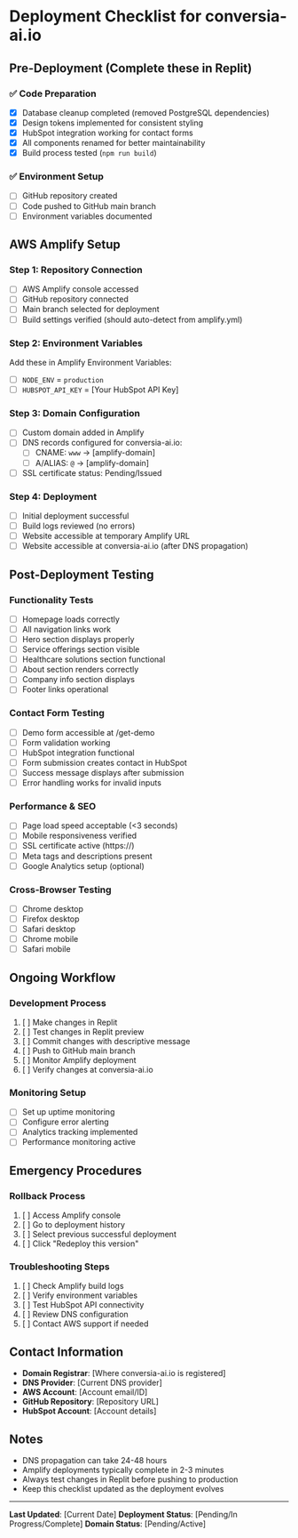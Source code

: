 # Deployment Checklist for conversia-ai.io

## Pre-Deployment (Complete these in Replit)

### ✅ Code Preparation
- [x] Database cleanup completed (removed PostgreSQL dependencies)
- [x] Design tokens implemented for consistent styling
- [x] HubSpot integration working for contact forms
- [x] All components renamed for better maintainability
- [x] Build process tested (`npm run build`)

### ✅ Environment Setup
- [ ] GitHub repository created
- [ ] Code pushed to GitHub main branch
- [ ] Environment variables documented

## AWS Amplify Setup

### Step 1: Repository Connection
- [ ] AWS Amplify console accessed
- [ ] GitHub repository connected
- [ ] Main branch selected for deployment
- [ ] Build settings verified (should auto-detect from amplify.yml)

### Step 2: Environment Variables
Add these in Amplify Environment Variables:
- [ ] `NODE_ENV` = `production`
- [ ] `HUBSPOT_API_KEY` = [Your HubSpot API Key]

### Step 3: Domain Configuration
- [ ] Custom domain added in Amplify
- [ ] DNS records configured for conversia-ai.io:
  - [ ] CNAME: `www` → [amplify-domain]
  - [ ] A/ALIAS: `@` → [amplify-domain]
- [ ] SSL certificate status: Pending/Issued

### Step 4: Deployment
- [ ] Initial deployment successful
- [ ] Build logs reviewed (no errors)
- [ ] Website accessible at temporary Amplify URL
- [ ] Website accessible at conversia-ai.io (after DNS propagation)

## Post-Deployment Testing

### Functionality Tests
- [ ] Homepage loads correctly
- [ ] All navigation links work
- [ ] Hero section displays properly
- [ ] Service offerings section visible
- [ ] Healthcare solutions section functional
- [ ] About section renders correctly
- [ ] Company info section displays
- [ ] Footer links operational

### Contact Form Testing
- [ ] Demo form accessible at /get-demo
- [ ] Form validation working
- [ ] HubSpot integration functional
- [ ] Form submission creates contact in HubSpot
- [ ] Success message displays after submission
- [ ] Error handling works for invalid inputs

### Performance & SEO
- [ ] Page load speed acceptable (<3 seconds)
- [ ] Mobile responsiveness verified
- [ ] SSL certificate active (https://)
- [ ] Meta tags and descriptions present
- [ ] Google Analytics setup (optional)

### Cross-Browser Testing
- [ ] Chrome desktop
- [ ] Firefox desktop
- [ ] Safari desktop
- [ ] Chrome mobile
- [ ] Safari mobile

## Ongoing Workflow

### Development Process
1. [ ] Make changes in Replit
2. [ ] Test changes in Replit preview
3. [ ] Commit changes with descriptive message
4. [ ] Push to GitHub main branch
5. [ ] Monitor Amplify deployment
6. [ ] Verify changes at conversia-ai.io

### Monitoring Setup
- [ ] Set up uptime monitoring
- [ ] Configure error alerting
- [ ] Analytics tracking implemented
- [ ] Performance monitoring active

## Emergency Procedures

### Rollback Process
1. [ ] Access Amplify console
2. [ ] Go to deployment history
3. [ ] Select previous successful deployment
4. [ ] Click "Redeploy this version"

### Troubleshooting Steps
1. [ ] Check Amplify build logs
2. [ ] Verify environment variables
3. [ ] Test HubSpot API connectivity
4. [ ] Review DNS configuration
5. [ ] Contact AWS support if needed

## Contact Information

- **Domain Registrar**: [Where conversia-ai.io is registered]
- **DNS Provider**: [Current DNS provider]
- **AWS Account**: [Account email/ID]
- **GitHub Repository**: [Repository URL]
- **HubSpot Account**: [Account details]

## Notes

- DNS propagation can take 24-48 hours
- Amplify deployments typically complete in 2-3 minutes
- Always test changes in Replit before pushing to production
- Keep this checklist updated as the deployment evolves

---

**Last Updated**: [Current Date]
**Deployment Status**: [Pending/In Progress/Complete]
**Domain Status**: [Pending/Active]